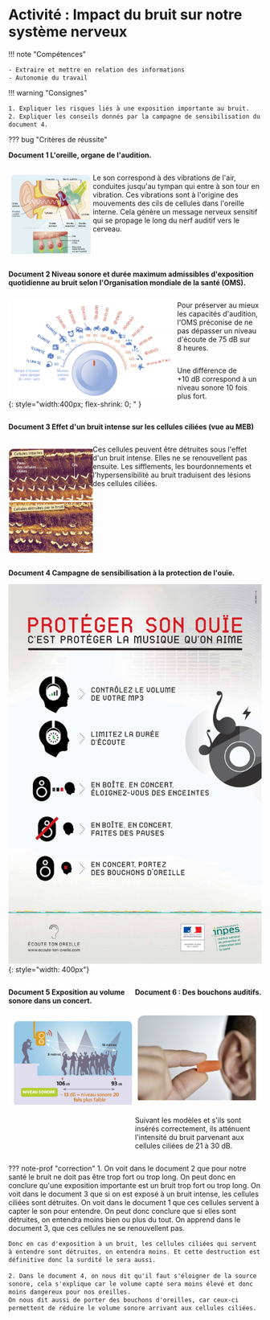 # Activité : Impact du bruit sur notre système nerveux

!!! note "Compétences"

    - Extraire et mettre en relation des informations   
    - Autonomie du travail

!!! warning "Consignes"

    1. Expliquer les risques liés à une exposition importante au bruit. 
    2. Expliquer les conseils donnés par la campagne de sensibilisation du document 4.

??? bug "Critères de réussite"





**Document 1 L'oreille, organe de l'audition.**

<div markdown style="display:flex; flex-direction: row;">
<div markdown style="display:flex; flex: 1 1 0; flex-direction: column;">

![](Pictures/schemaOreilles.png)


</div>
<div markdown style="display:flex; flex: 2 1 0; flex-direction: column;">

Le son correspond à des vibrations de l'air, conduites jusqu'au tympan qui entre à son tour en vibration. Ces vibrations sont à l'origine des mouvements des cils de cellules dans l'oreille interne. Cela génère un message nerveux sensitif qui se propage le long du nerf auditif vers le cerveau.

</div>
</div>

**Document 2 Niveau sonore et durée maximum admissibles d'exposition quotidienne au bruit selon l'Organisation mondiale de la santé (OMS).**

<div markdown style="display:flex; flex-direction: row;">
<div markdown style="display:flex; flex: 2 1 0; flex-direction: column;">

![](Pictures/niveauSonore.png){: style="width:400px; flex-shrink: 0;  " }

</div>
<div markdown style="display:flex; flex: 1 1 0; flex-direction: column;">

Pour préserver au mieux les capacités d'audition, l'OMS préconise de ne pas dépasser un niveau d'écoute de 75 dB sur 8 heures.

Une différence de +10 dB correspond à un niveau sonore 10 fois plus fort.

</div>
</div>

**Document 3 Effet d'un bruit intense sur les cellules ciliées (vue au MEB)**

<div markdown style="display:flex; flex-direction: row;">
<div markdown style="display:flex; flex: 1 1 0; flex-direction: column;">

![](Pictures/photoEffetBruitCellulesCiliees.png)

</div>
<div markdown style="display:flex;  flex: 2 1 0; flex-direction: column;">

Ces cellules peuvent être détruites sous l'effet d'un bruit intense.
Elles ne se renouvellent pas ensuite. Les sifflements, les bourdonnements et l'hypersensibilité au bruit traduisent des lésions des cellules ciliées.

</div>
</div>

**Document 4 Campagne de sensibilisation à la protection de l'ouïe.**

![](Pictures/campagneBruit.jpg){: style="width: 400px"}


<div markdown style="display:flex; flex-direction: row;">
<div markdown style="display:flex; flex: 1 1 0; flex-direction: column;">


**Document 5 Exposition au volume sonore dans un concert.**

![](Pictures/expositionBruitConcert.png)

</div>
<div markdown style="display:flex; flex: 1 1 0; flex-direction: column;">


**Document 6 : Des bouchons auditifs.**

![](Pictures/bouchonsauditifs.png)

Suivant les modèles et s'ils sont insérés correctement, ils atténuent l'intensité du bruit parvenant aux cellules ciliées de 21 à 30 dB.


</div>
</div>

??? note-prof "correction"
    1. On voit dans le document 2 que pour notre santé le bruit ne doit pas être trop fort ou trop long.
    On peut donc en conclure qu'une exposition importante est un bruit trop fort ou trop long.
    On voit dans le document 3 que si on est exposé à un bruit intense, les cellules ciliées sont détruites.
    On voit dans le document 1 que ces cellules servent à capter le son pour entendre. 
    On peut donc conclure que si elles sont détruites, on entendra moins bien ou plus du tout.
    On apprend dans le document 3, que ces cellules ne se renouvellent pas.

    Donc en cas d'exposition à un bruit, les cellules ciliées qui servent à entendre sont détruites, on entendra moins. Et cette destruction est définitive donc la surdité le sera aussi.

    2. Dans le document 4, on nous dit qu'il faut s'éloigner de la source sonore, cela s'explique car le volume capté sera moins élevé et donc moins dangereux pour nos oreilles.
    On nous dit aussi de porter des bouchons d'oreilles, car ceux-ci permettent de réduire le volume sonore arrivant aux cellules ciliées.

